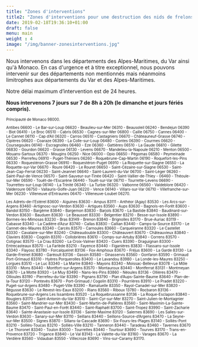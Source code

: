 ```yaml
---
title: "Zones d'interventions"
title2: "Zones d'interventions pour une destruction des nids de frelons asiatiques ou de guêpes"
date: 2019-02-18T19:36:10+01:00
draft: false
menu: main
weight : 4
image: "/img/banner-zonesinterventions.jpg"
---
```


<p>Nous intervenons dans les départements des Alpes-Maritimes, du Var ainsi qu'à Monaco. En cas d'urgence et à titre exceptionnel, nous pouvons intervenir sur des départements non mentionnés mais néanmoins limitrophes aux départements du Var et des Alpes-Maritimes.</p>
<p>Notre délai maximum d’intervention est de 24 heures.</p>
<p><strong>Nous intervenons 7 jours sur 7 de 8h à 20h (le dimanche et jours fériés compris).</strong></p>

<p style="font-size:10px;">Principauté de Monaco 98000.</p>

<p style="font-size:10px;">
Antibes 06600 - Le Bar-sur-Loup 06620 - Beaulieu-sur-Mer 06310 - Beausoleil 06240 - Bendejun 06390 - Biot 06410 - Le Broc 06510 - Cabris 06530 - Cagnes-sur-Mer 06800 - Caille 06750 - Cannes 06400 - Le Cannet 06110 - Cap d’Ail 06320 - Carros 06510 - Castagniers 06670 - Châteauneuf-Grasse 06740 - Cipières 06620 - Coaraze 06390 - La Colle-sur-Loup 06480 - Contes 06390 - Courmes 06620 - Coursegoules 06140 - Escragnolles 06460 - Eze 06360 - Gattières 06510 - La Gaude 06610 - Gilette 06830 - Gourdon 06620 - Grasse 06130 - Levens 06670 - Mandelieu-la-Napoule 06210 - Menton 06500 - Mouans-Sartoux 06370 - Mougins 06250 - Nice 06000 - Opio 06650 - Pégomas 06580 - Peymeinade 06530 - Pierrefeu 06910 - Puget-Théniers 06260 - Roquebrune-Cap-Martin 06190 - Roquefort-les-Pins 06330 - Roquestéron-Grasse 06910 - Roquestéron-Puget 06910 - La Roquette-sur-Siagne 06550 - La Roquette-sur-Var 06670 - Roure 06420 - Le Rouret 06650 - Saint-Cézaire-sur-Siagne 06530 - Saint-Jean-Cap-Ferrat 06230 - Saint-Jeannet 06640 - Saint-Laurent-du-Var 06700 - Saint-Léger 06260 - Saint-Paul-de-Vence 06570 - Saint-Sauveur-sur-Tinée 06420 - Saint-Vallier-de-Thiey - 06460 - Théoule-sur-Mer 06590 - Touët-de-l’Escarène 06440 - Touët-sur-Var 06710 - Tourrette-Levens 06690 - Tourrettes-sur-Loup 06140 - La Trinité 06340 - La Turbie 06320 - Valbonne 06560 - Valdeblore 06420 - Valderoure 06750 - Vallauris-Golfe-Juan 06220 - Vence 06140 - Villars-sur-Var 06710 - Villefranche-sur-Mer 06230 - Villeneuve d’Entraunes 06470 - Villeneuve-Loubet 06270.
</p>

<p style="font-size:10px;">
Les Adrets-de-l’Estérel 83600 - Aiguines 83630 - Ampus 83111 - Anthéor (Agay) 83530 - Les Arcs-sur-Argens 83460 -Artignosc-sur-Verdon 83630 - Artigues 83560 - Aups 83630 - Bagnols-en-Forêt 83600 - Bandol 83150 - Bargème 83840 - Bargemon 83830 - Barjols 83670 - La Bastide 83840 - Baudinard-sur-Verdon 83630 - Bauduen 83630 - Le Beausset 83330 - Belgentier 83210 - Besse-sur-Issole 83890 - Bormes-les-Mimosas 83230 - Bras 83149 - Brenon 83840 - Brignolles 83170 - Brue-Auriac 83119 - Cabasse 83340 - La Cadière d’Azur 83740 - Callas 83830 - Callian 83440 - Camps-la-Source 83170 - Le Cannet-des-Maures 83340 - Carcès 83570 - Carnoules 83660 - Carqueiranne 83320 - Le Castellet 83330 - Cavalaire-sur-Mer 83240 - Châteaudouble 83300 - Châteauvert 83670 - Châteauvieux 83840 - Claviers 83830 - Cogolin 83310 - Collobrières 83610 - Comps-sur-Artuby 83840 - Correns 83570 - Cotignac 83570 - La Crau 83260 - La Croix-Valmer 83420 - Cuers 83390 - Draguignan 83300 - Entrecasteaux 83570 - La Farlède 83210 - Fayence 83440 - Figanières 83830 - Flassans-sur-Issole 83340 - Flayosc 83780 - Forcalqueiret 83136 - Fox-Amphoux 83670 - Fréjus 83600 - La Garde 83130 - La Garde-Freinet 83680 - Garéoult 83136 - Gassin 83580 - Ginasservis 83560 - Gonfaron 83590 - Grimaud Port-Grimaud 83310 - Hyères Porquerolles 83400 - Le Lavandou 83980 - La Londe-les-Maures 83250 - Lorgues 83510 - Le Luc 83340 - La Martre 83840 - Mayons 83340 - Moissac-Bellevue 83078 - La Môle 83310 - Mons 83440 - Montfort-sur-Argens 83570 - Montauroux 83440 - Montferrat 83131 - Montmeyan 83670 - La Motte 83920 - Le Muy 83490 - Nans-les-Pins 83860 - Néoules 83136 - Ollières 83470 - Ollioules 83190 - Pierrefeu-du-Var 83390 - Pignans 83790 - Plan d’Aups-Sainte-Baume 83640 - Plan-de-la-Tour 83120 - Pontevès 83670 - Port-Grimaud / Cogolin 83310 - Pourrières 83910 - Le Pradet 83220 - Puget-sur-Argens 83480 - Puget-Ville 83390 - Ramatuelle 83350 - Rayol-Canadel-sur-Mer 83820 - Régusse 83630 - Le Revest-les-Eaux 83200 - Rians 83560 - Riboux 13780 - Rocbaron 83136 - Roquebrune-sur-Argens Les Issambres 83520 - La Roquebrussanne 83136 - La Roque-Esclapon 83840 - Rougiers 83170 - Saint-Antonin-du-Var 83510 - Saint-Cyr-sur-Mer 83270 - Saint-Julien-le-Montagnier 83560 - Saint-Mandrier-sur-Mer 83430 - Saint-Martin-de-Pallières 83560 - Saint-Maximin-La-Sainte-Baume 83470 - Saint-Paul-en-Forêt 83440 - Saint-Raphaël 83700 - Saint-Tropez 83990 - Saint-Zacharie 83640 - Sainte-Anastasie-sur-Issole 83136 - Sainte-Maxime 83120 - Salernes 83690 - Les Salles-sur-Verdon 83630 - Sanary-sur-Mer 83110 - Seillans 83440 - Seillons-Source-d’Argens 83470 - La Seyne-sur-Mer 83500 - Signes 83870 - Sillans-la-Cascade 83690 - Six-Fours-les-Plages 83140 - Solliès-Pont 83210 - Solliès-Toucas 83210 - Solliès-Ville 83210 - Tanneron 83440 - Taradeau 83460 - Tavernes 83670 - Le Thoronet 83340 - Toulon 83000 - Tourrettes 83440 - Tourtour 83690 - Tourves 83170 - Trans-en-Provence 83720 - Trigance 83840 - Le Val 83143 - La Valette-du-Var 83160 - Varages 83670 - La Verdière 83560 - Vidauban 83550 - Villecroze 83690 - Vins-sur-Caramy 83170.
</p>
